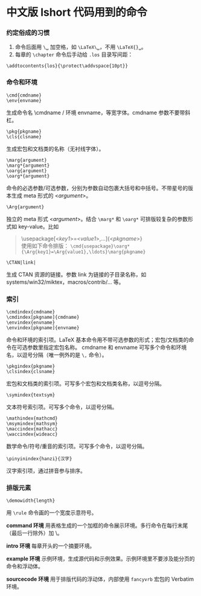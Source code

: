 中文版 lshort 代码用到的命令
===

### 约定俗成的习惯

1. 命令后面用 `\␣` 加空格，如 `\LaTeX\␣`，不用 `\LaTeX{}␣`。
2. 每章的 `\chapter` 命令后手动给 `.los` 目录写间距：
```
\addtocontents{los}{\protect\addvspace{10pt}}
```

### 命令和环境

```
\cmd{cmdname}
\env{envname}
```
生成命令名 \cmdname / 环境 envname，等宽字体。cmdname 参数不要带斜杠。

```
\pkg{pkgname}
\cls{clsname}
```
生成宏包和文档类的名称（无衬线字体）。

```
\marg{argument}
\marg*{argument}
\oarg{argument}
\oarg*{argument}
```
命令的必选参数/可选参数，分别为参数自动包裹大括号和中括号。不带星号的版本生成 meta 形式的 &lt;*argument*&gt;。

```
\Arg{argument}
```
独立的 meta 形式 &lt;*argument*&gt;。结合 `\marg*` 和 `\oarg*` 可排版较复杂的参数形式如 key-value。比如
> \usepackage[&lt;*key1*&gt;=&lt;*value1*&gt;,...]{&lt;*pkgname*&gt;}   
使用如下命令排版：
> `\cmd{usepackage}\oarg*{\Arg{key1}=\Arg{value1},\ldots}\marg{pkgname}`

```
\CTAN|link|
```
生成 CTAN 资源的链接。参数 link 为链接的子目录名称，如 systems/win32/miktex，macros/contrib/... 等。

### 索引

```
\cmdindex{cmdname}
\cmdindex[pkgname]{cmdname}
\envindex{envname}
\envindex[pkgname]{envname}
```
命令和环境的索引项。LaTeX 基本命令用不带可选参数的形式；宏包/文档类的命令在可选参数里指定宏包名称。
cmdname 和 envname 可写多个命令和环境名，以逗号分隔（唯一例外的是 `\,` 命令）。

```
\pkgindex{pkgname}
\clsindex{clsname}
```
宏包和文档类的索引项。可写多个宏包和文档类名称，以逗号分隔。

```
\symindex{textsym}
```
文本符号索引项。可写多个命令，以逗号分隔。

```
\mathindex{mathcmd}
\msymindex{mathsym}
\maccindex{mathacc}
\waccindex{wideacc}
```
数学命令/符号/重音的索引项。可写多个命令，以逗号分隔。

```
\pinyinindex{hanzi}{汉字}
```
汉字索引项，通过拼音参与排序。

### 排版元素

```
\demowidth{length}
```
用 `\rule` 命令画的一个宽度示意符号。

**command 环境** 用表格生成的一个加框的命令展示环境。多行命令在每行末尾（最后一行除外）加 \\。

**intro 环境** 每章开头的一个摘要环境。

**example 环境** 示例环境，生成源代码和示例效果。示例环境里不要涉及能分页的命令和浮动体。

**sourcecode 环境** 用于排版代码的浮动体，内部使用 `fancyvrb` 宏包的 Verbatim 环境。

